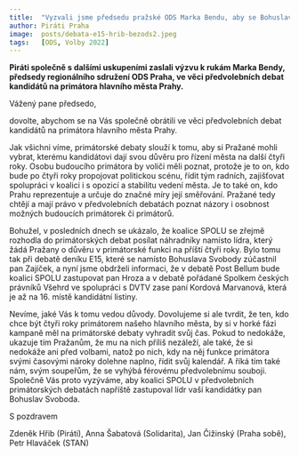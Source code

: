 ```yaml
---
title:  "Vyzvali jsme předsedu pražské ODS Marka Bendu, aby se Bohuslav Svoboda účastnil primátorských debat "
author: Piráti Praha
image:  posts/debata-e15-hrib-bezods2.jpeg
tags:   [ODS, Volby 2022]
---
```


**Piráti společně s dalšími uskupeními zaslali výzvu k rukám Marka Bendy, předsedy regionálního sdružení ODS Praha, ve věci předvolebních debat kandidátů na primátora hlavního města Prahy.**

Vážený pane předsedo, 

dovolte, abychom se na Vás společně obrátili ve věci předvolebních debat kandidátů na primátora hlavního města Prahy. 

Jak všichni víme, primátorské debaty slouží k tomu, aby si Pražané mohli vybrat, kterému kandidátovi dají svou důvěru pro řízení města na další čtyři roky. Osobu budoucího primátora by voliči měli poznat, protože je to on, kdo bude po čtyři roky propojovat politickou scénu, řídit tým radních, zajišťovat spolupráci v koalici i s opozicí a stabilitu vedení města. Je to také on, kdo Prahu reprezentuje a určuje do značné míry její směřování. Pražané tedy chtějí a mají právo v předvolebních debatách poznat názory i osobnost možných budoucích primátorek či primátorů. 

Bohužel, v posledních dnech se ukázalo, že koalice SPOLU se zřejmě rozhodla do primátorských debat posílat náhradníky namísto lídra, který žádá Pražany o důvěru v primátorské funkci na příští čtyři roky. Bylo tomu tak při debatě deníku E15, které se namísto Bohuslava Svobody zúčastnil pan Zajíček, a nyní jsme obdrželi informaci, že v debatě Post Bellum bude koalici SPOLU zastupovat pan Hroza a v debatě pořádané Spolkem českých právníků Všehrd ve spolupráci s DVTV zase paní Kordová Marvanová, která je až na 16. místě kandidátní listiny. 

Nevíme, jaké Vás k tomu vedou důvody. Dovolujeme si ale tvrdit, že ten, kdo chce být čtyři roky primátorem našeho hlavního města, by si v horké fázi kampaně měl na primátorské debaty vyhradit svůj čas. Pokud to nedokáže, ukazuje tím Pražanům, že mu na nich příliš nezáleží, ale také, že si nedokáže ani před volbami, natož po nich, kdy na něj funkce primátora svými časovými nároky dolehne naplno, řídit svůj kalendář. A říká tím také nám, svým soupeřům, že se vyhýbá férovému předvolebnímu souboji. 
Společně Vás proto vyzýváme, aby koalici SPOLU v předvolebních primátorských debatách napříště zastupoval lídr vaší kandidátky pan Bohuslav Svoboda. 

S pozdravem 
 
Zdeněk Hřib (Piráti), Anna Šabatová (Solidarita), Jan Čižinský (Praha sobě), Petr Hlaváček (STAN)
